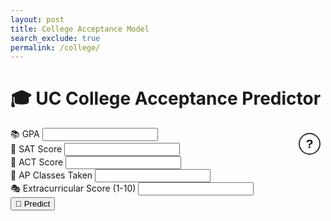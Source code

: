 ```yaml
---
layout: post
title: College Acceptance Model
search_exclude: true
permalink: /college/
---
```



<h1 class="text-4xl font-bold mb-6 text-center text-blue-700">🎓 UC College Acceptance Predictor</h1>


<div class="max-w-lg mx-auto p-6 bg-silver rounded-2xl shadow-lg space-y-4">
<div style="position: relative;">
  <div style="position: absolute; top: 0.5rem; right: 0.5rem;">
    <div style="position: relative;">
      <button id="helpBtn" style="background-color: white; border: 2px solid #333; border-radius: 50%; width: 35px; height: 35px; font-weight: bold; font-size: 1.2rem; cursor: help;">?</button>
        <div id="tooltip" style="display: none; position: absolute; top: 40px; right: 0; background: rgb(65, 83, 201); color: white; border: 1px solid #ccc; border-radius: 12px; padding: 1rem; width: 400px; font-size: 1rem; box-shadow: 0px 4px 10px rgba(0,0,0,0.1); z-index: 10; white-space: normal; word-wrap: break-word;">
        <strong>How it Works:</strong>
        <p> This college predictor model is a practical tool for future students to estimate their admission chances using real-world data, showcasing how data science transforms complex datasets into meaningful, personalized insights for informed decision-making.
        </p>
      </div>
    </div>
  </div>
</div>
  <div>
    <label class="block font-semibold mb-1">📚 GPA</label>
    <input type="number" step="0.01" id="gpa" class="w-full px-4 py-2 border rounded-lg focus:outline-none focus:ring-2 focus:ring-blue-400" />
  </div>
  <div>
    <label class="block font-semibold mb-1">📝 SAT Score</label>
    <input type="number" id="sat" class="w-full px-4 py-2 border rounded-lg focus:outline-none focus:ring-2 focus:ring-blue-400" />
  </div>
  <div>
    <label class="block font-semibold mb-1">🧠 ACT Score</label>
    <input type="number" id="act" class="w-full px-4 py-2 border rounded-lg focus:outline-none focus:ring-2 focus:ring-blue-400" />
  </div>
  <div>
    <label class="block font-semibold mb-1">📘 AP Classes Taken</label>
    <input type="number" id="apCount" class="w-full px-4 py-2 border rounded-lg focus:outline-none focus:ring-2 focus:ring-blue-400" />
  </div>
  <div>
    <label class="block font-semibold mb-1">🎭 Extracurricular Score (1-10)</label>
    <input type="number" id="extracurriculars" class="w-full px-4 py-2 border rounded-lg focus:outline-none focus:ring-2 focus:ring-blue-400" />
  </div>
  <div class="text-center">
    <button onclick="predict()" class="mt-4 px-6 py-2 bg-blue-600 text-white font-semibold rounded-xl hover:bg-blue-700 transition">🔮 Predict</button>
  </div>
</div>

<div id="results" class="max-w-lg mx-auto mt-6 text-center text-lg font-medium"></div>

<script>
  // Hover effect for the "?" tooltip
  const helpButton = document.querySelector('button');
  const tooltip = helpButton.nextElementSibling;
  helpButton.addEventListener('mouseenter', () => {
    tooltip.style.display = 'block';
  });
  helpButton.addEventListener('mouseleave', () => {
    tooltip.style.display = 'none';
  });
  tooltip.addEventListener('mouseenter', () => {
    tooltip.style.display = 'block';
  });
  tooltip.addEventListener('mouseleave', () => {
    tooltip.style.display = 'none';
  });
  async function predict() {
    const data = {
      gpa: parseFloat(document.getElementById('gpa').value),
      sat: parseInt(document.getElementById('sat').value),
      act: parseInt(document.getElementById('act').value),
      apCount: parseInt(document.getElementById('apCount').value),
      extracurriculars: parseInt(document.getElementById('extracurriculars').value),
    };

    const response = await fetch('http://localhost:8887/api/college/chance', {
      method: 'POST',
      headers: { 'Content-Type': 'application/json' },
      body: JSON.stringify(data),
    });

    const result = await response.json();
    let chance = result.predicted_chance;
chance = Math.max(0, Math.min(100, chance)); // clamp between 0 and 100
    
    document.getElementById('results').innerHTML = `
      <div class="p-4 mt-4 bg-green-100 text-green-800 rounded-xl shadow">
        <h2 class="text-2xl font-bold mb-2">🌟 Predicted Acceptance Chance</h2>
        <p class="text-3xl">${chance}%</p>
      </div>`;
  }
</script>
